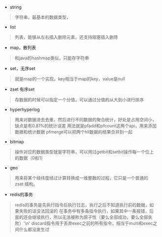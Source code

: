 - string
>字符串，最基本的数据类型，

- list
> 列表，能够从左右插入删除元素，还支持阻塞插入删除

- map，散列表 
>和java的hashmap类似，只能存字符串
 

- set，无序set
>就是map的一个实现，key相当于map的key，value是null


- zset 有序set
>存数据的时候可以指定一个分值，可以通过分值的从大到小进行排序


- hyperhyperlog
>用来对数据进去去重，然后进行不同数据的聚合统计，好处是占用空间小，缺点是有0.81%的统计误差
用法就是pfadd和pfcount这两个api，用来添加数据和统计数据
pfmerge可以把两个hll数据的结果合并到一起


- bitmap
>操作对应的数据类型就是字符串，可以用过getbit和setbit操作每一个位上的数据（0和1）

- geo
>用来将某个经纬度经过计算转换成一维整数的过程，它只是一个普通的 zset 结构。

- redis的事务
>redis的事务是先执行指令后执行日志，执行之后不知道执行前的数据，如果失败的话没法回滚的
在事务中有多条指令执行，如果其中一条报错，后面的还会继续执行，所以无法被称为原子性（要么全部成功，要么全部失败）'\n'
 discard指令用于丢弃exec之前的所有指令，相当于multi和exec之间什么都没发生过
